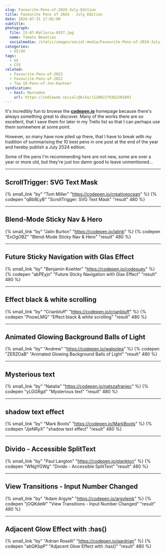 ```yaml
---
slug: Favourite-Pens-of-2024-July-Edition
title: Favourite Pens of 2024 - July Edition
date: 2024-07-31 17:02:09
subtitle:
photograph:
  file: 23-07-Mallorca-0357.jpg
  name: Tomato Beauties
  socialmedia: /static/images/social-media/Favourite-Pens-of-2024-July-Edition.jpg
categories:
  - UI/UX
tags:
  - UI
  - CSS
related:
  - Favourite-Pens-of-2023
  - Favourite-Pens-of-2022
  - Top-10-Pens-of-Jon-Kantner
syndication:
  - host: Mastodon
    url: https://indieweb.social/@kiko/112882279362201891
---
```


It's incredibly fun to browse the **[codepen.io](https://codepen.io/)** homepage because there's always something great to discover. Many of the works there are so excellent, that I save them for later in my Trello list so that I can perhaps use them somewhere at some point.

However, so many have now piled up there, that I have to break with my tradition of summarising the 10 best pens in one post at the end of the year and hereby publish a July 2024 edition.

Some of the pens I'm recommending here are not new, some are over a year or more old, but they're just too damn good to leave unmentioned...

<!-- more -->

---

## ScrollTrigger: SVG Text Mask

{% small_link "by" "Tom Miller" "https://codepen.io/creativeocean" %}
{% codepen "qBbBLyB" "ScrollTrigger: SVG Text Mask" "result" 480 %}

---

## Blend-Mode Sticky Nav & Hero

{% small_link "by" "Jalin Burton" "https://codepen.io/jalinb" %}
{% codepen "ExOgOBZ" "Blend-Mode Sticky Nav & Hero" "result" 480 %}

---

## Future Sticky Navigation with Glas Effect

{% small_link "by" "Benjamin Koehler" "https://codepen.io/codesuey" %}
{% codepen "abPEyjo" "Future Sticky Navigation with Glas Effect" "result" 480 %}

---

## Effect black & white scrolling

{% small_link "by" "Crianbluff" "https://codepen.io/crianbluff" %}
{% codepen "PoowLMQ" "Effect black & white scrolling" "result" 480 %}

---

## Animated Glowing Background Balls of Light

{% small_link "by" "Andrew" "https://codepen.io/walpolea" %}
{% codepen "ZERZOaB" "Animated Glowing Background Balls of Light" "result" 480 %}

---

## Mysterious text

{% small_link "by" "Natalia" "https://codepen.io/natszafraniec" %}
{% codepen "yLGGRgd" "Mysterious text" "result" 480 %}

---

## shadow text effect

{% small_link "by" "Mark Boots" "https://codepen.io/MarkBoots" %}
{% codepen "JjeNRyX" "shadow text effect" "result" 480 %}

---

## Divido - Accessible SplitText

{% small_link "by" "Paul Langton" "https://codepen.io/plankton" %}
{% codepen "WNgYGWg" "Divido - Accessible SplitText" "result" 480 %}

---

## View Transitions - Input Number Changed

{% small_link "by" "Adam Argyle" "https://codepen.io/argyleink" %}
{% codepen "jOQKdeW" "View Transitions - Input Number Changed" "result" 480 %}

---

## Adjacent Glow Effect with :has()

{% small_link "by" "Adrian Roselli" "https://codepen.io/aardrian" %}
{% codepen "abQKbpP" "Adjacent Glow Effect with :has()" "result" 480 %}
